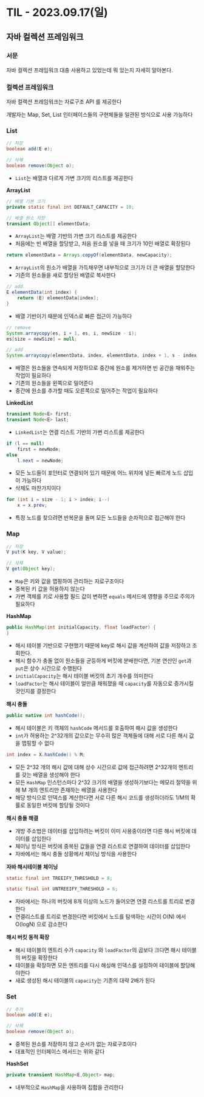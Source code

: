 # TIL - 2023.09.17(일)

## 자바 컬렉션 프레임워크

### 서문
자바 컬렉션 프레임워크 대충 사용하고 있었는데 뭐 있는지 자세히 알아본다.

### 컬렉션 프레임워크
자바 컬렉션 프레임워크는 자료구조 API 를 제공한다

개발자는 Map, Set, List 인터페이스들의 구현체들을 일관된 방식으로 사용 가능하다

### List
```java
// 저장
boolean add(E e);

// 삭제
boolean remove(Object o);
```
- `List`는 배열과 다르게 가변 크기의 리스트를 제공한다

**ArrayList**
```java
// 배열 기본 크기
private static final int DEFAULT_CAPACITY = 10;

// 배열 원소 저장
transient Object[] elementData; 
```
- `ArrayList`는 배열 기반의 가변 크기 리스트를 제공한다
- 처음에는 빈 배열을 할당받고, 처음 원소를 넣을 때 크기가 10인 배열로 확장된다

```java
return elementData = Arrays.copyOf(elementData, newCapacity);
```
- `ArrayList`의 원소가 배열을 가득채우면 내부적으로 크기가 더 큰 배열을 할당한다
- 기존의 원소들을 새로 할당된 배열로 복사한다

```java
// add
E elementData(int index) {
    return (E) elementData[index];
}
```
- 배열 기반이기 때문에 인덱스로 빠른 접근이 가능하다

```java
// remove
System.arraycopy(es, i + 1, es, i, newSize - i);
es[size = newSize] = null;

// add
System.arraycopy(elementData, index, elementData, index + 1, s - index);
```
- 배열은 원소들을 연속되게 저장하므로 중간에 원소를 제거하면 빈 공간을 채워주는 작업이 필요하다
- 기존의 원소들을 왼쪽으로 밀어준다
- 중간에 원소를 추가할 때도 오른쪽으로 밀어주는 작업이 필요하다

**LinkedList**
```java
transient Node<E> first;
transient Node<E> last;
```
- `LinkedList`는 연결 리스트 기반의 가변 리스트를 제공한다

```java
if (l == null)
    first = newNode;
else
    l.next = newNode;
```
- 모든 노드들이 포인터로 연결되어 있기 때문에 어느 위치에 넣든 빠르게 노드 삽입이 가능하다
- 삭제도 마찬가지이다

```java
for (int i = size - 1; i > index; i--)
    x = x.prev;
```
- 특정 노드를 찾으려면 반복문을 돌며 모든 노드들을 순차적으로 접근해야 한다

### Map
```java
// 저장
V put(K key, V value);

// 삭제
V get(Object key);
```
- `Map`은 키와 값을 맵핑하여 관리하는 자료구조이다
- 중복된 키 값을 허용하지 않는다
- 가변 객체를 키로 사용할 필드 값이 변하면 `equals` 메서드에 영향을 주므로 주의가 필요하다

**HashMap**
```java
public HashMap(int initialCapacity, float loadFactor) {
}
```
- 해시 테이블 기반으로 구현했기 때문에 key로 해시 값을 계산하여 값을 저장하고 조회한다.
- 해시 함수가 충돌 없이 원소들을 균등하게 버킷에 분배한다면, 기본 연산인 `get`과 `put`은 상수 시간으로 수행된다
- `initialCapacity`는 해시 테이블 버킷의 초기 개수를 의미한다
- `loadFactor`는 해시 테이블이 얼만큼 채워졌을 때 `capacity`를 자동으로 증가시킬 것인지를 결정한다

**해시 충돌**
```java
public native int hashCode();
```
- 해시 테이블은 키 객체의 `hashCode` 메서드를 호출하여 해시 값을 생성한다
- `int`가 허용하는 2^32개의 값으로는 무수히 많은 객체들에 대해 서로 다른 해시 값을 맵핑할 수 없다

```java
int index = X.hashCode() % M; 
```
- 모든 2^32 개의 해시 값에 대해 상수 시간으로 값에 접근하려면 2^32개의 엔트리를 갖는 배열을 생성해야 한다
- 모든 `HashMap` 인스턴스마다 2^32 크기의 배열을 생성하기보다는 메모리 절약을 위해 M 개의 엔트리만 존재하는 배열을 사용한다
- 해당 방식으로 인덱스를 계산한다면 서로 다른 해시 코드를 생성하더라도 1/M의 확률로 동일한 버킷에 할당될 것이다

**해시 충돌 해결**
- 개방 주소법은 데이터를 삽입하려는 버킷이 이미 사용중이라면 다른 해시 버킷에 데이터를 삽입한다
- 체이닝 방식은 버킷에 중복된 값들을 연결 리스트로 연결하여 데이터를 삽입한다 
- 자바에서는 해시 충돌 상황에서 체이닝 방식을 사용한다

**자바 해시테이블 체이닝**
```java
static final int TREEIFY_THRESHOLD = 8;

static final int UNTREEIFY_THRESHOLD = 6;
```
- 자바에서는 하나의 버킷에 8개 이상의 노드가 들어오면 연결 리스트를 트리로 변경한다
- 연결리스트를 트리로 변경한다면 버킷에서 노드를 탐색하는 시간이 O(N) 에서 O(logN) 으로 감소한다

**해시 버킷 동적 확장**
- 해시 테이블의 엔트리 수가 `capacity` 와 `loadFactor`의 곱보다 크다면 해시 테이블의 버킷을 확장한다
- 테이블을 확장하면 모든 엔트리를 다시 해싱해 인덱스를 설정하여 테이블에 할당해야한다
- 새로 생성된 해시 테이블의 `capacity`는 기존의 대략 2배가 된다

### Set
```java
// 추가
boolean add(E e);

// 삭제
boolean remove(Object o);
```
- 중복된 원소를 저장하지 않고 순서가 없는 자료구조이다
- 대표적인 인터페이스 메서드는 위와 같다

**HashSet**
```java
private transient HashMap<E,Object> map;
```
- 내부적으로 `HashMap`을 사용하여 집합을 관리한다